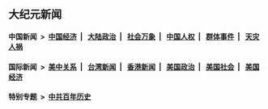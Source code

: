 ## 大纪元新闻

#### 中国新闻 &nbsp;>&nbsp; [中国经济](indexes/ncid283/README.md?05172045) &nbsp;| &nbsp; [大陆政治](indexes/ncid277/README.md?05172045) &nbsp;| &nbsp; [社会万象](indexes/ncid282/README.md?05172045) &nbsp;| &nbsp; [中国人权](indexes/ncid278/README.md?05172045) &nbsp;| &nbsp; [群体事件](indexes/ncid279/README.md?05172045) &nbsp;| &nbsp; [天灾人祸](indexes/ncid280/README.md?05172045)

#### 国际新闻 &nbsp;>&nbsp; [美中关系](indexes/nf1412576/README.md?05172045) &nbsp;| &nbsp; [台湾新闻](indexes/ncid1349361/README.md?05172045) &nbsp;| &nbsp; [香港新闻](indexes/ncid1349362/README.md?05172045) &nbsp;| &nbsp; [美国政治](indexes/ncid1078159/README.md?05172045) &nbsp;| &nbsp; [美国社会](indexes/ncid1078160/README.md?05172045) &nbsp;| &nbsp; [美国经济](indexes/ncid1078158/README.md?05172045)

#### 特别专题 &nbsp;>&nbsp; [中共百年历史](https://github.com/easy2view/epoch-special/blob/master/README.md?05172045)  
